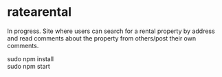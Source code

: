 # ratearental
In progress. Site where users can search for a rental property by address and read comments about the property from others/post their own comments.

sudo npm install <br>
sudo npm start
